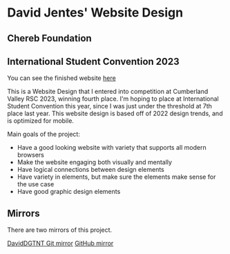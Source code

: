 # David Jentes' Website Design
## Chereb Foundation
## International Student Convention 2023

You can see the finished website [here](https://wd23.daviddgtnt.xyz)

This is a Website Design that I entered into competition at Cumberland Valley RSC 2023, winning fourth place. I'm hoping to place at International Student Convention this year, since I was just under the threshold at 7th place last year. This website design is based off of 2022 design trends, and is optimized for mobile.

Main goals of the project:

* Have a good looking website with variety that supports all modern browsers
* Make the website engaging both visually and mentally
* Have logical connections between design elements
* Have variety in elements, but make sure the elements make sense for the use case
* Have good graphic design elements

## Mirrors

There are two mirrors of this project.

[DavidDGTNT Git mirror](https://git.daviddgtnt.xyz/davidjentes/websitedesign2023)
[GitHub mirror](https://github.com/DavidJentes/websitedesign2023)